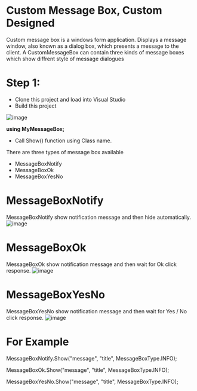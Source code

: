 # Custom Message Box, Custom Designed
Custom message box is a windows form application. Displays a message window, also known as a dialog box, which presents a message to the client. 
A CustomMessageBox can contain three kinds of message boxes which show diffrent style of message dialogues

# Step 1:
* Clone this project and load into Visual Studio
* Build this project

![image](https://user-images.githubusercontent.com/43881236/130598983-c83d1d36-be2e-47dd-8498-df4bd53bd7a4.png)

**using MyMessageBox;**

* Call Show() function using Class name.

There are three types of message box available
* MessageBoxNotify  
* MessageBoxOk
* MessageBoxYesNo

# MessageBoxNotify
MessageBoxNotify show notification message and then hide automatically.
![image](https://user-images.githubusercontent.com/43881236/130599290-d6ef05cd-b244-4dcd-9db2-6ec834d921c6.png)

# MessageBoxOk
MessageBoxOk show notification message and then wait for Ok click response.
![image](https://user-images.githubusercontent.com/43881236/130599344-25eda0f1-135b-40cb-999b-d7a3e2f19bf2.png)

# MessageBoxYesNo
MessageBoxYesNo show notification message and then wait for Yes / No click response.
![image](https://user-images.githubusercontent.com/43881236/130599405-481fe440-da67-4d41-a2e1-95196ae4f409.png)

# For Example

MessageBoxNotify.Show("message", "title", MessageBoxType.INFO);

MessageBoxOk.Show("message", "title", MessageBoxType.INFO);

MessageBoxYesNo.Show("message", "title", MessageBoxType.INFO);
